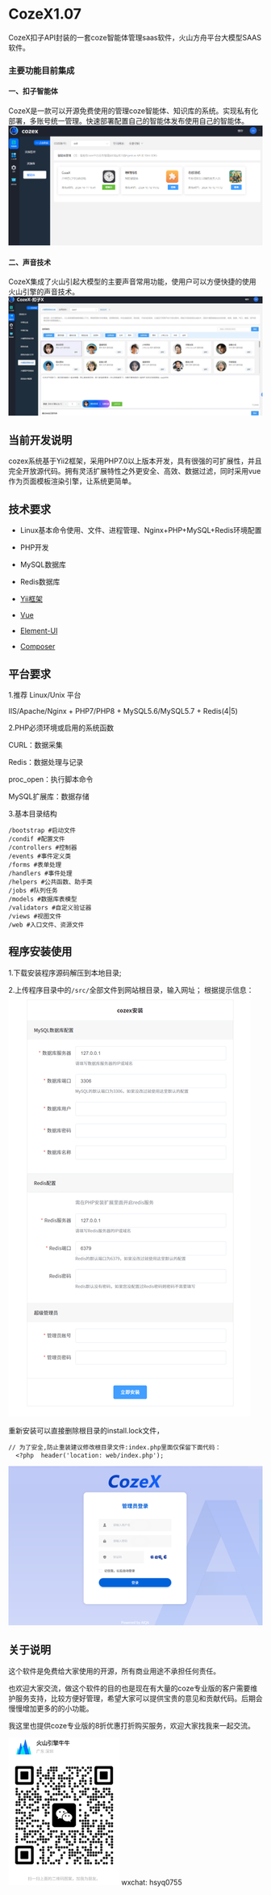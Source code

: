 # CozeX1.07
CozeX扣子API封装的一套coze智能体管理saas软件，火山方舟平台大模型SAAS软件。

### 主要功能目前集成
#### 一、扣子智能体
CozeX是一款可以开源免费使用的管理coze智能体、知识库的系统。实现私有化部署，多账号统一管理。快速部署配置自己的智能体发布使用自己的智能体。
![alt text](/docs/agents.jpg)

#### 二、声音技术
CozeX集成了火山引起大模型的主要声音常用功能，使用户可以方便快捷的使用火山引擎的声音技术。
![alt text](/docs/cozexvoice.jpg)

## 当前开发说明
cozex系统基于Yii2框架，采用PHP7.0以上版本开发，具有很强的可扩展性，并且完全开放源代码。拥有灵活扩展特性之外更安全、高效、数据过滤，同时采用vue作为页面模板渲染引擎，让系统更简单。


## 技术要求

- Linux基本命令使用、文件、进程管理、Nginx+PHP+MySQL+Redis环境配置

- PHP开发

- MySQL数据库

- Redis数据库

- <a href="https://www.yiiframework.com/doc/guide/2.0/zh-cn" target="_blank">Yii框架</a>

- <a href="https://cn.vuejs.org/index.html" target="_blank">Vue</a>

- <a href="https://element.eleme.cn/#/zh-CN" target="_blank">Element-UI</a>

- <a href="https://getcomposer.org/doc/00-intro.md" target="_blank">Composer</a>

## 平台要求

1.推荐 Linux/Unix 平台

IIS/Apache/Nginx + PHP7/PHP8 + MySQL5.6/MySQL5.7 + Redis(4|5)

2.PHP必须环境或启用的系统函数

CURL：数据采集

Redis：数据处理与记录

proc_open：执行脚本命令

MySQL扩展库：数据存储

3.基本目录结构

```
/bootstrap #启动文件
/condif #配置文件
/controllers #控制器
/events #事件定义类
/forms #表单处理
/handlers #事件处理
/helpers #公共函数、助手类
/jobs #队列任务
/models #数据库表模型
/validators #自定义验证器
/views #视图文件
/web #入口文件、资源文件
```


## 程序安装使用

1.下载安装程序源码解压到本地目录;

2.上传程序目录中的`/src/`全部文件到网站根目录，输入网址；
根据提示信息：
![alt text](/docs/installimg.png)

  重新安装可以直接删除根目录的install.lock文件，
  
 
```
// 为了安全,防止重装建议修改根目录文件:index.php里面仅保留下面代码：
  <?php  header('location: web/index.php');
  ```
![alt text](/docs/index22.png)

## 关于说明

这个软件是免费给大家使用的开源，所有商业用途不承担任何责任。

也欢迎大家交流，做这个软件的目的也是现在有大量的coze专业版的客户需要维护服务支持，比较方便好管理，希望大家可以提供宝贵的意见和贡献代码。后期会慢慢增加更多的的小功能。

我这里也提供coze专业版的8折优惠打折购买服务，欢迎大家找我来一起交流。

![alt text](/docs/hsyq0755.png)
wxchat: hsyq0755